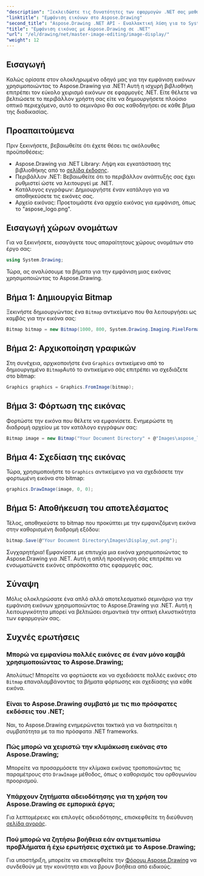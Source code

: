 ```yaml
---
"description": "Ξεκλειδώστε τις δυνατότητες των εφαρμογών .NET σας μαθαίνοντας πώς να προβάλλετε εικόνες χωρίς κόπο χρησιμοποιώντας τη βιβλιοθήκη Aspose.Drawing. Αυτό το ολοκληρωμένο σεμινάριο παρέχει έναν σαφή, βήμα προς βήμα οδηγό."
"linktitle": "Εμφάνιση εικόνων στο Aspose.Drawing"
"second_title": "Aspose.Drawing .NET API - Εναλλακτική λύση για το System.Drawing.Common"
"title": "Εμφάνιση εικόνας με Aspose.Drawing σε .NET"
"url": "/el/drawing/net/master-image-editing/image-display/"
"weight": 12
---
```


## Εισαγωγή

Καλώς ορίσατε στον ολοκληρωμένο οδηγό μας για την εμφάνιση εικόνων χρησιμοποιώντας το Aspose.Drawing για .NET! Αυτή η ισχυρή βιβλιοθήκη επιτρέπει τον εύκολο χειρισμό εικόνων σε εφαρμογές .NET. Είτε θέλετε να βελτιώσετε το περιβάλλον χρήστη σας είτε να δημιουργήσετε πλούσιο οπτικό περιεχόμενο, αυτό το σεμινάριο θα σας καθοδηγήσει σε κάθε βήμα της διαδικασίας.

## Προαπαιτούμενα

Πριν ξεκινήσετε, βεβαιωθείτε ότι έχετε θέσει τις ακόλουθες προϋποθέσεις:

- Aspose.Drawing για .NET Library: Λήψη και εγκατάσταση της βιβλιοθήκης από το [σελίδα έκδοσης](https://releases.aspose.com/drawing/net/).
- Περιβάλλον .NET: Βεβαιωθείτε ότι το περιβάλλον ανάπτυξής σας έχει ρυθμιστεί ώστε να λειτουργεί με .NET.
- Κατάλογος εγγράφων: Δημιουργήστε έναν κατάλογο για να αποθηκεύσετε τις εικόνες σας.
- Αρχείο εικόνας: Προετοιμάστε ένα αρχείο εικόνας για εμφάνιση, όπως το "aspose_logo.png".

## Εισαγωγή χώρων ονομάτων

Για να ξεκινήσετε, εισαγάγετε τους απαραίτητους χώρους ονομάτων στο έργο σας:

```csharp
using System.Drawing;
```

Τώρα, ας αναλύσουμε τα βήματα για την εμφάνιση μιας εικόνας χρησιμοποιώντας το Aspose.Drawing.

## Βήμα 1: Δημιουργία Bitmap

Ξεκινήστε δημιουργώντας ένα `Bitmap` αντικείμενο που θα λειτουργήσει ως καμβάς για την εικόνα σας:

```csharp
Bitmap bitmap = new Bitmap(1000, 800, System.Drawing.Imaging.PixelFormat.Format32bppPArgb);
```

## Βήμα 2: Αρχικοποίηση γραφικών

Στη συνέχεια, αρχικοποιήστε ένα `Graphics` αντικείμενο από το δημιουργημένο `Bitmap`Αυτό το αντικείμενο σάς επιτρέπει να σχεδιάζετε στο bitmap:

```csharp
Graphics graphics = Graphics.FromImage(bitmap);
```

## Βήμα 3: Φόρτωση της εικόνας

Φορτώστε την εικόνα που θέλετε να εμφανίσετε. Ενημερώστε τη διαδρομή αρχείου με τον κατάλογο εγγράφων σας:

```csharp
Bitmap image = new Bitmap("Your Document Directory" + @"Images\aspose_logo.png");
```

## Βήμα 4: Σχεδίαση της εικόνας

Τώρα, χρησιμοποιήστε το `Graphics` αντικείμενο για να σχεδιάσετε την φορτωμένη εικόνα στο bitmap:

```csharp
graphics.DrawImage(image, 0, 0);
```

## Βήμα 5: Αποθήκευση του αποτελέσματος

Τέλος, αποθηκεύστε το bitmap που προκύπτει με την εμφανιζόμενη εικόνα στην καθορισμένη διαδρομή εξόδου:

```csharp
bitmap.Save(@"Your Document Directory\Images\Display_out.png");
```

Συγχαρητήρια! Εμφανίσατε με επιτυχία μια εικόνα χρησιμοποιώντας το Aspose.Drawing για .NET. Αυτή η απλή προσέγγιση σάς επιτρέπει να ενσωματώνετε εικόνες απρόσκοπτα στις εφαρμογές σας.

## Σύναψη

Μόλις ολοκληρώσατε ένα απλό αλλά αποτελεσματικό σεμινάριο για την εμφάνιση εικόνων χρησιμοποιώντας το Aspose.Drawing για .NET. Αυτή η λειτουργικότητα μπορεί να βελτιώσει σημαντικά την οπτική ελκυστικότητα των εφαρμογών σας.

## Συχνές ερωτήσεις

### Μπορώ να εμφανίσω πολλές εικόνες σε έναν μόνο καμβά χρησιμοποιώντας το Aspose.Drawing;

Απολύτως! Μπορείτε να φορτώσετε και να σχεδιάσετε πολλές εικόνες στο `Bitmap` επαναλαμβάνοντας τα βήματα φόρτωσης και σχεδίασης για κάθε εικόνα.

### Είναι το Aspose.Drawing συμβατό με τις πιο πρόσφατες εκδόσεις του .NET;

Ναι, το Aspose.Drawing ενημερώνεται τακτικά για να διατηρείται η συμβατότητα με τα πιο πρόσφατα .NET frameworks.

### Πώς μπορώ να χειριστώ την κλιμάκωση εικόνας στο Aspose.Drawing;

Μπορείτε να προσαρμόσετε την κλίμακα εικόνας τροποποιώντας τις παραμέτρους στο `DrawImage` μέθοδος, όπως ο καθορισμός του ορθογωνίου προορισμού.

### Υπάρχουν ζητήματα αδειοδότησης για τη χρήση του Aspose.Drawing σε εμπορικά έργα;

Για λεπτομέρειες και επιλογές αδειοδότησης, επισκεφθείτε τη διεύθυνση [σελίδα αγοράς](https://purchase.conholdate.com/buy).

### Πού μπορώ να ζητήσω βοήθεια εάν αντιμετωπίσω προβλήματα ή έχω ερωτήσεις σχετικά με το Aspose.Drawing;

Για υποστήριξη, μπορείτε να επισκεφθείτε την [Φόρουμ Aspose.Drawing](https://forum.aspose.com/c/diagram/17) να συνδεθούν με την κοινότητα και να βρουν βοήθεια από ειδικούς.